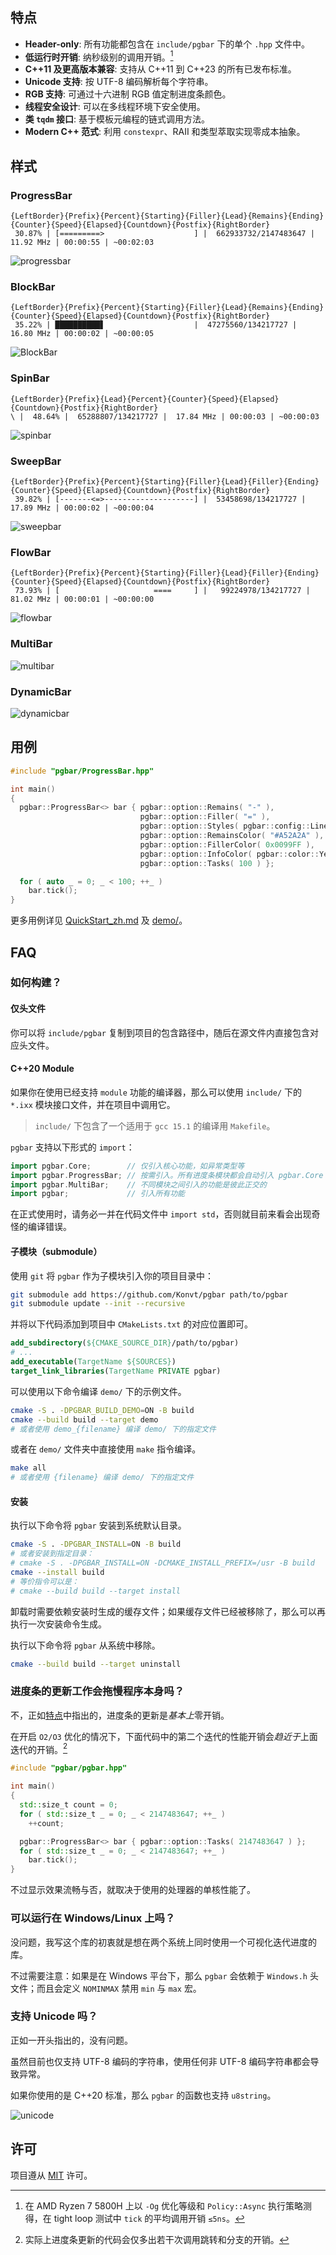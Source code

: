 ## 特点
- **Header-only**: 所有功能都包含在 `include/pgbar` 下的单个 `.hpp` 文件中。
- **低运行时开销**: 纳秒级别的调用开销。[^1]
- **C++11 及更高版本兼容**: 支持从 C++11 到 C++23 的所有已发布标准。
- **Unicode 支持**: 按 UTF-8 编码解析每个字符串。
- **RGB 支持**: 可通过十六进制 RGB 值定制进度条颜色。
- **线程安全设计**: 可以在多线程环境下安全使用。
- **类 `tqdm` 接口**: 基于模板元编程的链式调用方法。
- **Modern C++ 范式**: 利用 `constexpr`、RAII 和类型萃取实现零成本抽象。

[^1]: 在 AMD Ryzen 7 5800H 上以 `-Og` 优化等级和 `Policy::Async` 执行策略测得，在 tight loop 测试中 `tick` 的平均调用开销 `≤5ns`。

## 样式
### ProgressBar
```
{LeftBorder}{Prefix}{Percent}{Starting}{Filler}{Lead}{Remains}{Ending}{Counter}{Speed}{Elapsed}{Countdown}{Postfix}{RightBorder}
 30.87% | [=========>                    ] |  662933732/2147483647 |  11.92 MHz | 00:00:55 | ~00:02:03
```
![progressbar](../images/progressbar.gif)

### BlockBar
```
{LeftBorder}{Prefix}{Percent}{Starting}{Filler}{Lead}{Remains}{Ending}{Counter}{Speed}{Elapsed}{Countdown}{Postfix}{RightBorder}
 35.22% | ██████████▋                    |  47275560/134217727 |  16.80 MHz | 00:00:02 | ~00:00:05
```
![BlockBar](../images/blockbar.gif)

### SpinBar
```
{LeftBorder}{Prefix}{Lead}{Percent}{Counter}{Speed}{Elapsed}{Countdown}{Postfix}{RightBorder}
\ |  48.64% |  65288807/134217727 |  17.84 MHz | 00:00:03 | ~00:00:03
```
![spinbar](../images/spinbar.gif)

### SweepBar
```
{LeftBorder}{Prefix}{Percent}{Starting}{Filler}{Lead}{Filler}{Ending}{Counter}{Speed}{Elapsed}{Countdown}{Postfix}{RightBorder}
 39.82% | [-------<=>--------------------] |  53458698/134217727 |  17.89 MHz | 00:00:02 | ~00:00:04
```
![sweepbar](../images/sweepbar.gif)

### FlowBar
```
{LeftBorder}{Prefix}{Percent}{Starting}{Filler}{Lead}{Filler}{Ending}{Counter}{Speed}{Elapsed}{Countdown}{Postfix}{RightBorder}
 73.93% | [                     ====     ] |   99224978/134217727 |  81.02 MHz | 00:00:01 | ~00:00:00
```
![flowbar](../images/flowbar.gif)

### MultiBar
![multibar](../images/multibar.gif)

### DynamicBar
![dynamicbar](../images/dynamicbar.gif)

## 用例
```cpp
#include "pgbar/ProgressBar.hpp"

int main()
{
  pgbar::ProgressBar<> bar { pgbar::option::Remains( "-" ),
                             pgbar::option::Filler( "=" ),
                             pgbar::option::Styles( pgbar::config::Line::Entire ),
                             pgbar::option::RemainsColor( "#A52A2A" ),
                             pgbar::option::FillerColor( 0x0099FF ),
                             pgbar::option::InfoColor( pgbar::color::Yellow ),
                             pgbar::option::Tasks( 100 ) };

  for ( auto _ = 0; _ < 100; ++_ )
    bar.tick();
}
```

更多用例详见 [QuickStart_zh.md](QuickStart_zh.md) 及 [demo/](../demo/)。

## FAQ
### 如何构建？
#### 仅头文件
你可以将 `include/pgbar` 复制到项目的包含路径中，随后在源文件内直接包含对应头文件。
#### C++20 Module
如果你在使用已经支持 `module` 功能的编译器，那么可以使用 `include/` 下的 `*.ixx` 模块接口文件，并在项目中调用它。

> `include/` 下包含了一个适用于 `gcc 15.1` 的编译用 `Makefile`。

`pgbar` 支持以下形式的 `import`：

```cpp
import pgbar.Core;        // 仅引入核心功能，如异常类型等
import pgbar.ProgressBar; // 按需引入。所有进度条模块都会自动引入 pgbar.Core
import pgbar.MultiBar;    // 不同模块之间引入的功能是彼此正交的
import pgbar;             // 引入所有功能
```

在正式使用时，请务必一并在代码文件中 `import std`，否则就目前来看会出现奇怪的编译错误。
#### 子模块（submodule）
使用 `git` 将 `pgbar` 作为子模块引入你的项目目录中：

```bash
git submodule add https://github.com/Konvt/pgbar path/to/pgbar
git submodule update --init --recursive
```

并将以下代码添加到项目中 `CMakeLists.txt` 的对应位置即可。

```cmake
add_subdirectory(${CMAKE_SOURCE_DIR}/path/to/pgbar)
# ...
add_executable(TargetName ${SOURCES})
target_link_libraries(TargetName PRIVATE pgbar)
```

可以使用以下命令编译 `demo/` 下的示例文件。

```bash
cmake -S . -DPGBAR_BUILD_DEMO=ON -B build
cmake --build build --target demo
# 或者使用 demo_{filename} 编译 demo/ 下的指定文件
```

或者在 `demo/` 文件夹中直接使用 `make` 指令编译。

```bash
make all
# 或者使用 {filename} 编译 demo/ 下的指定文件
```
#### 安装
执行以下命令将 `pgbar` 安装到系统默认目录。

```bash
cmake -S . -DPGBAR_INSTALL=ON -B build
# 或者安装到指定目录：
# cmake -S . -DPGBAR_INSTALL=ON -DCMAKE_INSTALL_PREFIX=/usr -B build
cmake --install build
# 等价指令可以是：
# cmake --build build --target install
```

卸载时需要依赖安装时生成的缓存文件；如果缓存文件已经被移除了，那么可以再执行一次安装命令生成。

执行以下命令将 `pgbar` 从系统中移除。

```bash
cmake --build build --target uninstall
```

### 进度条的更新工作会拖慢程序本身吗？
不，正如[特点](#特点)中指出的，进度条的更新是*基本上*零开销。

在开启 `O2/O3` 优化的情况下，下面代码中的第二个迭代的性能开销会*趋近于*上面迭代的开销。[^2]

[^2]: 实际上进度条更新的代码会仅多出若干次调用跳转和分支的开销。

```cpp
#include "pgbar/pgbar.hpp"

int main()
{
  std::size_t count = 0;
  for ( std::size_t _ = 0; _ < 2147483647; ++_ )
    ++count;

  pgbar::ProgressBar<> bar { pgbar::option::Tasks( 2147483647 ) };
  for ( std::size_t _ = 0; _ < 2147483647; ++_ )
    bar.tick();
}
```

不过显示效果流畅与否，就取决于使用的处理器的单核性能了。
### 可以运行在 Windows/Linux 上吗？
没问题，我写这个库的初衷就是想在两个系统上同时使用一个可视化迭代进度的库。

不过需要注意：如果是在 Windows 平台下，那么 `pgbar` 会依赖于 `Windows.h` 头文件；而且会定义 `NOMINMAX` 禁用 `min` 与 `max` 宏。
### 支持 Unicode 吗？
正如一开头指出的，没有问题。

虽然目前也仅支持 UTF-8 编码的字符串，使用任何非 UTF-8 编码字符串都会导致异常。

如果你使用的是 C++20 标准，那么 `pgbar` 的函数也支持 `u8string`。

![unicode](../images/unicode.gif)

## 许可
项目遵从 [MIT](../LICENSE) 许可。
